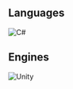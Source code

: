 ## Languages
![C#](https://img.shields.io/badge/c%23-%23239120.svg?style=for-the-badge&logo=c-sharp&logoColor=white)

## Engines
![Unity](https://img.shields.io/badge/unity-%23000000.svg?style=for-the-badge&logo=unity&logoColor=white)
<!--
**DiogoFernandes/DiogoFernandes** is a ✨ _special_ ✨ repository because its `README.md` (this file) appears on your GitHub profile.
Here are some ideas to get you started:
- 🔭 I’m currently working on ...
- 🌱 I’m currently learning ...
- 👯 I’m looking to collaborate on ...
- 🤔 I’m looking for help with ...
- 💬 Ask me about ...
- 📫 How to reach me: ...
- 😄 Pronouns: ...
- ⚡ Fun fact: ...
-->
